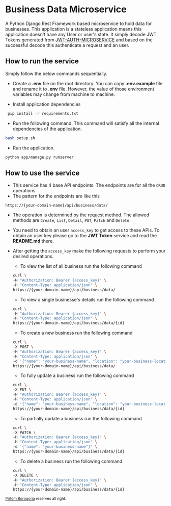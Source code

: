 # Business Data Microservice

A Python Django Rest Framework based microservice to hold data for businesses. This application is a
stateless application means this application doesn't have any User or user's state. It simply decode
JWT Tokens generated from [JWT-AUTH-MICROSERVICE](https://github.com/saanpritom/ekkbaz-jwt-auth) and
based on the successful decode this authenticate a request and an user.

## How to run the service

Simply follow the below commands sequentially.

- Create a **.env** file on the root directory. You can copy **.env.example** file and rename it to **.env** file. However, the value of those environment variables may change from machine to machine.

- Install application dependencies

```bash
 pip install -r requirements.txt
```

- Run the following command. This command will satisfy all the internal dependencies of the application.

```bash
bash setup.sh
```

- Run the application.

```bash
python app/manage.py runserver
```

## How to use the service

- This service has 4 base API endpoints. The endpoints are for all the `CRUD` operations.
- The pattern for the endpoints are like this

```link
https://{your-domain-name}/api/business/data/
```
- The operation is determined by the request method. The allowed methods are `Create`, `List`, `Detail`, `PUT`, `Patch` and `Delete`.

- You need to obtain an user `access_key` to get access to these APIs. To obtain an user key please go to
the **JWT Token** service and read the **README.md** there.

- After getting the `access_key` make the following requests to perform your desired operations.

    - To view the list of all business run the following command

    ```bash
    curl \
    -H "Authorization: Bearer {access_key}" \
    -H "Content-Type: application/json" \
    https://{your-domain-name}/api/business/data/
    ```
    - To view a single businesse's details run the following command

    ```bash
    curl \
    -H "Authorization: Bearer {access_key}" \
    -H "Content-Type: application/json" \
    https://{your-domain-name}/api/business/data/{id}
    ```
    - To create a new business run the following command

    ```bash
    curl \
    -X POST \
    -H "Authorization: Bearer {access_key}" \
    -H "Content-Type: application/json" \
    -d '{"name": "your-business-name", "location": "your-business-location"}' \
    https://{your-domain-name}/api/business/data/
    ```
    - To fully update a business run the following command

    ```bash
    curl \
    -X PUT \
    -H "Authorization: Bearer {access_key}" \
    -H "Content-Type: application/json" \
    -d '{"name": "your-business-name", "location": "your-business-location"}' \
    https://{your-domain-name}/api/business/data/{id}
    ```
    - To partially update a business run the following command

    ```bash
    curl \
    -X PATCH \
    -H "Authorization: Bearer {access_key}" \
    -H "Content-Type: application/json" \
    -d '{"name": "your-business-name"}' \
    https://{your-domain-name}/api/business/data/{id}
    ```
    - To delete a business run the following command

    ```bash
    curl \
    -X DELETE \
    -H "Authorization: Bearer {access_key}" \
    -H "Content-Type: application/json" \
    https://{your-domain-name}/api/business/data/{id}
    ```


<sup> [Pritom Borogoria](https://github.com/saanpritom) reserves all right.</sup>
